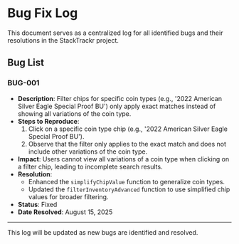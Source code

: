 # Bug Fix Log

This document serves as a centralized log for all identified bugs and their resolutions in the StackTrackr project.

## Bug List

### BUG-001
- **Description**: Filter chips for specific coin types (e.g., '2022 American Silver Eagle Special Proof BU') only apply exact matches instead of showing all variations of the coin type.
- **Steps to Reproduce**:
  1. Click on a specific coin type chip (e.g., '2022 American Silver Eagle Special Proof BU').
  2. Observe that the filter only applies to the exact match and does not include other variations of the coin type.
- **Impact**: Users cannot view all variations of a coin type when clicking on a filter chip, leading to incomplete search results.
- **Resolution**:
  - Enhanced the `simplifyChipValue` function to generalize coin types.
  - Updated the `filterInventoryAdvanced` function to use simplified chip values for broader filtering.
- **Status**: Fixed
- **Date Resolved**: August 15, 2025

---

This log will be updated as new bugs are identified and resolved.
